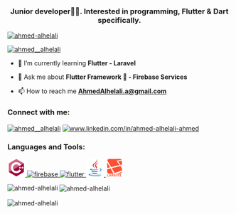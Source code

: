 <h3 align="center">Junior developer🙋‍♂️. Interested in programming, Flutter & Dart specifically.</h3>

<p align="left"> <a href="https://github.com/ryo-ma/github-profile-trophy"><img src="https://github-profile-trophy.vercel.app/?username=ahmed-alhelali" alt="ahmed-alhelali" /></a> </p>

<p align="left"> <a href="https://twitter.com/ahmed__alhelali" target="blank"><img src="https://img.shields.io/twitter/follow/ahmed__alhelali?logo=twitter&style=for-the-badge" alt="ahmed__alhelali" /></a> </p>

- 🌱 I’m currently learning **Flutter - Laravel**

- 💬 Ask me about **Flutter Framework 💙 - Firebase Services**

- 📫 How to reach me **AhmedAlhelali.a@gmail.com**

<h3 align="left">Connect with me:</h3>
<p align="left">
<a href="https://twitter.com/ahmed__alhelali" target="blank"><img align="center" src="https://raw.githubusercontent.com/rahuldkjain/github-profile-readme-generator/master/src/images/icons/Social/twitter.svg" alt="ahmed__alhelali" height="30" width="40" /></a>
<a href="https://linkedin.com/in/www.linkedin.com/in/ahmed-alhelali-ahmed" target="blank"><img align="center" src="https://raw.githubusercontent.com/rahuldkjain/github-profile-readme-generator/master/src/images/icons/Social/linked-in-alt.svg" alt="www.linkedin.com/in/ahmed-alhelali-ahmed" height="30" width="40" /></a>
</p>

<h3 align="left">Languages and Tools:</h3>
<p align="left"> <a href="https://www.w3schools.com/cpp/" target="_blank" rel="noreferrer"> <img src="https://raw.githubusercontent.com/devicons/devicon/master/icons/cplusplus/cplusplus-original.svg" alt="cplusplus" width="40" height="40"/> </a> <a href="https://firebase.google.com/" target="_blank" rel="noreferrer"> <img src="https://www.vectorlogo.zone/logos/firebase/firebase-icon.svg" alt="firebase" width="40" height="40"/> </a> <a href="https://flutter.dev" target="_blank" rel="noreferrer"> <img src="https://www.vectorlogo.zone/logos/flutterio/flutterio-icon.svg" alt="flutter" width="40" height="40"/> </a> <a href="https://www.java.com" target="_blank" rel="noreferrer"> <img src="https://raw.githubusercontent.com/devicons/devicon/master/icons/java/java-original.svg" alt="java" width="40" height="40"/> </a> <a href="https://laravel.com/" target="_blank" rel="noreferrer"> <img src="https://raw.githubusercontent.com/devicons/devicon/master/icons/laravel/laravel-plain-wordmark.svg" alt="laravel" width="40" height="40"/> </a> </p>

<p><img align="left" src="https://github-readme-stats.vercel.app/api/top-langs?username=ahmed-alhelali&show_icons=true&locale=en&layout=compact" alt="ahmed-alhelali" /></p>

<p>&nbsp;<img align="center" src="https://github-readme-stats.vercel.app/api?username=ahmed-alhelali&show_icons=true&locale=en" alt="ahmed-alhelali" /></p>

<p><img align="center" src="https://github-readme-streak-stats.herokuapp.com/?user=ahmed-alhelali&" alt="ahmed-alhelali" /></p>
